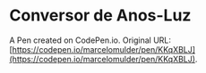 # Conversor de Anos-Luz

A Pen created on CodePen.io. Original URL: [https://codepen.io/marcelomulder/pen/KKqXBLJ](https://codepen.io/marcelomulder/pen/KKqXBLJ).



